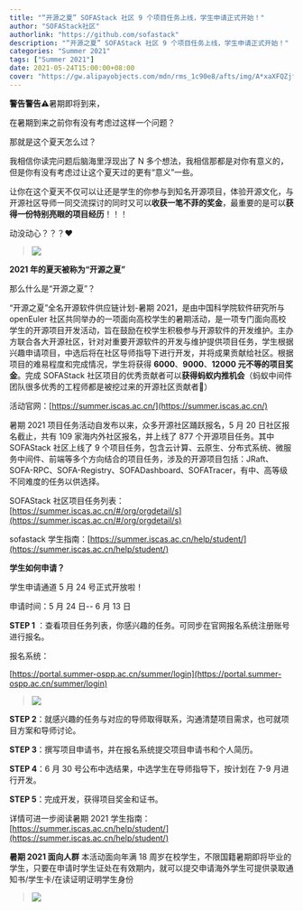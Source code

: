 ```yaml
---
title: "“开源之夏” SOFAStack 社区 9 个项目任务上线，学生申请正式开始！"
author: "SOFAStack社区"
authorlink: "https://github.com/sofastack"
description: "“开源之夏” SOFAStack 社区 9 个项目任务上线，学生申请正式开始！"
categories: "Summer 2021"
tags: ["Summer 2021"]
date: 2021-05-24T15:00:00+08:00
cover: "https://gw.alipayobjects.com/mdn/rms_1c90e8/afts/img/A*xaXFQZjf3vQAAAAAAAAAAAAAARQnAQ"
---
```


**警告警告**⚠️暑期即将到来，

在暑期到来之前你有没有考虑过这样一个问题？

那就是这个夏天怎么过？

我相信你读完问题后脑海里浮现出了 N 多个想法，我相信那都是对你有意义的，但是你有没有考虑过让这个夏天过的更有“意义”一些。

让你在这个夏天不仅可以让还是学生的你参与到知名开源项目，体验开源文化，与开源社区导师一同交流探讨的同时又可以**收获一笔不菲的奖金**，最重要的是可以**获得一份特别亮眼的项目经历**！！！

动没动心？？？❤️

> ![](https://gw.alipayobjects.com/mdn/rms_1c90e8/afts/img/A*LoG0TJHObhIAAAAAAAAAAAAAARQnAQ)

**2021 年的夏天被称为“开源之夏”**

那么什么是“开源之夏”？

“开源之夏”全名开源软件供应链计划-暑期 2021，是由中国科学院软件研究所与 openEuler 社区共同举办的一项面向高校学生的暑期活动，是一项专门面向高校学生的开源项目开发活动，旨在鼓励在校学生积极参与开源软件的开发维护。主办方联合各大开源社区，针对对重要开源软件的开发与维护提供项目任务，学生根据兴趣申请项目，中选后将在社区导师指导下进行开发，并将成果贡献给社区。根据项目的难易程度和完成情况，学生将获得 **6000**、**9000**、**12000 元不等的项目奖金**。完成 SOFAStack 社区项目的优秀贡献者可以**获得蚂蚁内推机会**（蚂蚁中间件团队很多优秀的工程师都是被挖过来的开源社区贡献者🤫）

活动官网：[https://summer.iscas.ac.cn/](https://summer.iscas.ac.cn/)

暑期 2021 项目任务活动自发布以来，众多开源社区踊跃报名，5 月 20 日社区报名截止，共有 109 家海内外社区报名，并上线了 877 个开源项目任务。其中 SOFAStack 社区上线了 9 个项目任务，包含云计算、云原生、分布式系统、微服务中间件、前端等多个方向结合的项目任务，涉及的开源项目包括：JRaft、SOFA-RPC、SOFA-Registry、SOFADashboard、SOFATracer，有中、高等级不同难度的任务以供选择。

SOFAStack 社区项目任务列表：[https://summer.iscas.ac.cn/#/org/orgdetail/s](https://summer.iscas.ac.cn/#/org/orgdetail/s)

sofastack 学生指南：[https://summer.iscas.ac.cn/help/student/](https://summer.iscas.ac.cn/help/student/)

**学生如何申请？**

学生申请通道 5 月 24 号正式开放啦！

申请时间：5 月 24 日-- 6 月 13 日

**STEP 1** ：查看项目任务列表，你感兴趣的任务。可同步在官网报名系统注册账号进行报名。

报名系统：

[https://portal.summer-ospp.ac.cn/summer/login](https://portal.summer-ospp.ac.cn/summer/login)

> ![](https://gw.alipayobjects.com/mdn/rms_1c90e8/afts/img/A*rHTiS7pIorsAAAAAAAAAAAAAARQnAQ)

**STEP 2**：就感兴趣的任务与对应的导师取得联系，沟通清楚项目需求，也可就项目方案和导师讨论。

**STEP 3**：撰写项目申请书，并在报名系统提交项目申请书和个人简历。

**STEP 4**：6 月 30 号公布中选结果，中选学生在导师指导下，按计划在 7-9 月进行开发。

**STEP 5**：完成开发，获得项目奖金和证书。

详情可进一步阅读暑期 2021 学生指南：[https://summer.iscas.ac.cn/help/student/](https://summer.iscas.ac.cn/help/student/)

**暑期 2021 面向人群**
本活动面向年满 18 周岁在校学生，不限国籍暑期即将毕业的学生，只要在申请时学生证处在有效期内，就可以提交申请海外学生可提供录取通知书/学生卡/在读证明证明学生身份

> ![](https://gw.alipayobjects.com/mdn/rms_1c90e8/afts/img/A*cWfOSJJ8L8cAAAAAAAAAAAAAARQnAQ)
